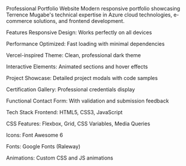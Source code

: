 Professional Portfolio Website
Modern responsive portfolio showcasing Terrence Mugabe's technical expertise in Azure cloud technologies, e-commerce solutions, and frontend development.

Features
Responsive Design: Works perfectly on all devices

Performance Optimized: Fast loading with minimal dependencies

Vercel-inspired Theme: Clean, professional dark theme

Interactive Elements: Animated sections and hover effects

Project Showcase: Detailed project modals with code samples

Certification Gallery: Professional credentials display

Functional Contact Form: With validation and submission feedback

Tech Stack
Frontend: HTML5, CSS3, JavaScript

CSS Features: Flexbox, Grid, CSS Variables, Media Queries

Icons: Font Awesome 6

Fonts: Google Fonts (Raleway)

Animations: Custom CSS and JS animations
